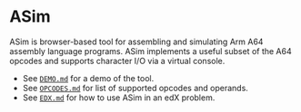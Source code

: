 # ASim

ASim is browser-based tool for assembling and simulating Arm A64
assembly language programs.  ASim implements a useful subset of the
A64 opcodes and supports character I/O via a virtual console.

* See <a href="https://github.com/computation-structures/asim/blob/main/DEMO.md" target="_blank">`DEMO.md`</a> for a demo of the tool.
* See <a href="https://github.com/computation-structures/asim/blob/main/OPCODES.md" target="_blank">`OPCODES.md`</a> for list of supported opcodes and operands.
* See <a href="https://github.com/computation-structures/asim/blob/main/DEMO.md" target="_blank">`EDX.md`</a> for how to use ASim in an edX problem.
